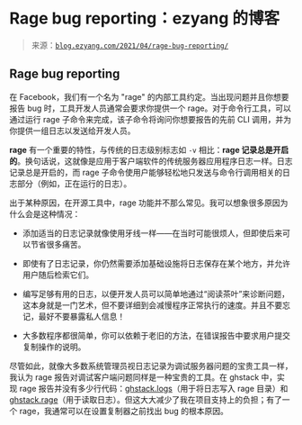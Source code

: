 <!--yml

category: 未分类

date: 2024-07-01 18:16:50

-->

# Rage bug reporting：ezyang 的博客

> 来源：[`blog.ezyang.com/2021/04/rage-bug-reporting/`](http://blog.ezyang.com/2021/04/rage-bug-reporting/)

## Rage bug reporting

在 Facebook，我们有一个名为 "rage" 的内部工具约定。当出现问题并且你想要报告 bug 时，工具开发人员通常会要求你提供一个 rage。对于命令行工具，可以通过运行 rage 子命令来完成，该子命令将询问你想要报告的先前 CLI 调用，并为你提供一组日志以发送给开发人员。

**rage** 有一个重要的特性，与传统的日志级别标志如 `-v` 相比：**rage 记录总是开启的**。换句话说，这就像是应用于客户端软件的传统服务器应用程序日志一样。日志记录总是开启的，而 rage 子命令使用户能够轻松地只发送与命令行调用相关的日志部分（例如，正在运行的日志）。

出于某种原因，在开源工具中，rage 功能并不那么常见。我可以想象很多原因为什么会是这种情况：

+   添加适当的日志记录就像使用牙线一样——在当时可能很烦人，但即使后来可以节省很多痛苦。

+   即使有了日志记录，你仍然需要添加基础设施将日志保存在某个地方，并允许用户随后检索它们。

+   编写足够有用的日志，以便开发人员可以简单地通过“阅读茶叶”来诊断问题，这本身就是一门艺术，但不要详细到会减慢程序正常执行的速度。并且不要忘记，最好不要暴露私人信息！

+   大多数程序都很简单，你可以依赖于老旧的方法，在错误报告中要求用户提交复制操作的说明。

尽管如此，就像大多数系统管理员视日志记录为调试服务器问题的宝贵工具一样，我认为 rage 报告对调试客户端问题同样是一种宝贵的工具。在 ghstack 中，实现 rage 报告并没有多少行代码：[ghstack.logs](https://github.com/ezyang/ghstack/blob/master/ghstack/logs.py)（用于将日志写入 rage 目录）和 [ghstack.rage](https://github.com/ezyang/ghstack/blob/master/ghstack/rage.py)（用于读取日志）。但这大大减少了我在项目支持上的负担；有了一个 rage，我通常可以在设置复制器之前找出 bug 的根本原因。
